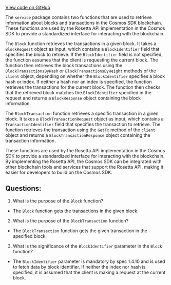 [View code on GitHub](https://github.com/cosmos/cosmos-sdk.git/tools/rosetta/lib/internal/service/block.go)

The `service` package contains two functions that are used to retrieve information about blocks and transactions in the Cosmos SDK blockchain. These functions are used by the Rosetta API implementation in the Cosmos SDK to provide a standardized interface for interacting with the blockchain.

The `Block` function retrieves the transactions in a given block. It takes a `BlockRequest` object as input, which contains a `BlockIdentifier` field that specifies the block to retrieve. If the `BlockIdentifier` field is not specified, the function assumes that the client is requesting the current block. The function then retrieves the block transactions using the `BlockTransactionsByHash` or `BlockTransactionsByHeight` methods of the `client` object, depending on whether the `BlockIdentifier` specifies a block hash or index. If neither a hash nor an index is specified, the function retrieves the transactions for the current block. The function then checks that the retrieved block matches the `BlockIdentifier` specified in the request and returns a `BlockResponse` object containing the block information.

The `BlockTransaction` function retrieves a specific transaction in a given block. It takes a `BlockTransactionRequest` object as input, which contains a `TransactionIdentifier` field that specifies the transaction to retrieve. The function retrieves the transaction using the `GetTx` method of the `client` object and returns a `BlockTransactionResponse` object containing the transaction information.

These functions are used by the Rosetta API implementation in the Cosmos SDK to provide a standardized interface for interacting with the blockchain. By implementing the Rosetta API, the Cosmos SDK can be integrated with other blockchain tools and services that support the Rosetta API, making it easier for developers to build on the Cosmos SDK.
## Questions: 
 1. What is the purpose of the `Block` function?
- The `Block` function gets the transactions in the given block.

2. What is the purpose of the `BlockTransaction` function?
- The `BlockTransaction` function gets the given transaction in the specified block.

3. What is the significance of the `BlockIdentifier` parameter in the `Block` function?
- The `BlockIdentifier` parameter is mandatory by spec 1.4.10 and is used to fetch data by block identifier. If neither the index nor hash is specified, it is assumed that the client is making a request at the current block.